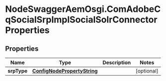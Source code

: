 # NodeSwaggerAemOsgi.ComAdobeCqSocialSrpImplSocialSolrConnectorProperties

## Properties

Name | Type | Description | Notes
------------ | ------------- | ------------- | -------------
**srpType** | [**ConfigNodePropertyString**](ConfigNodePropertyString.md) |  | [optional] 


